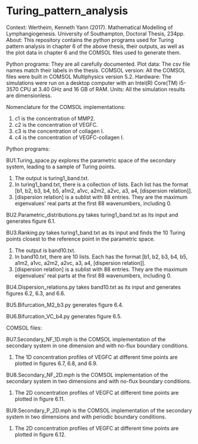 # Turing_pattern_analysis
Context: Wertheim, Kenneth Yann (2017). Mathematical Modelling of Lymphangiogenesis. University of Southampton, Doctoral Thesis, 234pp.
About: This repository contains the python programs used for Turing pattern analysis in chapter 6 of the above thesis, their outputs, as well as the plot data in chapter 6 and the COMSOL files used to generate them.

Python programs: They are all carefully documented.
Plot data: The csv file names match their labels in the thesis.
COMSOL version: All the COMSOL files were built in COMSOL Multiphysics version 5.2.
Hardware: The simulations were run on a desktop computer with an Intel(R) Core(TM) i5-3570 CPU at 3.40 GHz and 16 GB of RAM.
Units: All the simulation results are dimensionless.

Nomenclature for the COMSOL implementations:
1. c1 is the concentration of MMP2.
2. c2 is the concentration of VEGFC.
3. c3 is the concentration of collagen I.
4. c4 is the concentration of VEGFC-collagen I.

Python programs:

BU1.Turing_space.py explores the parametric space of the secondary system, leading to a sample of Turing points.
1. The output is turing1_band.txt.
2. In turing1_band.txt, there is a collection of lists. Each list has the format [b1, b2, b3, b4, b5, a1m2, a1vc, a2m2, a2vc, a3, a4, [dispersion relation]].
3. [dispersion relation] is a sublist with 88 entries. They are the maximum eigenvalues' real parts at the first 88 wavenumbers, including 0.

BU2.Parametric_distributions.py takes turing1_band.txt as its input and generates figure 6.1.

BU3.Ranking.py takes turing1_band.txt as its input and finds the 10 Turing points closest to the reference point in the parametric space.
1. The output is band10.txt.
2. In band10.txt, there are 10 lists. Each has the format [b1, b2, b3, b4, b5, a1m2, a1vc, a2m2, a2vc, a3, a4, [dispersion relation]].
3. [dispersion relation] is a sublist with 88 entries. They are the maximum eigenvalues' real parts at the first 88 wavenumbers, including 0.

BU4.Dispersion_relations.py takes band10.txt as its input and generates figures 6.2, 6.3, and 6.6.

BU5.Bifurcation_M2_b3.py generates figure 6.4.

BU6.Bifurcation_VC_b4.py generates figure 6.5.

COMSOL files:

BU7.Secondary_NF_1D.mph is the COMSOL implementation of the secondary system in one dimension and with no-flux boundary conditions.
1. The 1D concentration profiles of VEGFC at different time points are plotted in figures 6.7, 6.8, and 6.9.

BU8.Secondary_NF_2D.mph is the COMSOL implementation of the secondary system in two dimensions and with no-flux boundary conditions.
1. The 2D concentration profiles of VEGFC at different time points are plotted in figure 6.11.

BU9.Secondary_P_2D.mph is the COMSOL implementation of the secondary system in two dimensions and with periodic boundary conditions.
1. The 2D concentration profiles of VEGFC at different time points are plotted in figure 6.12.

